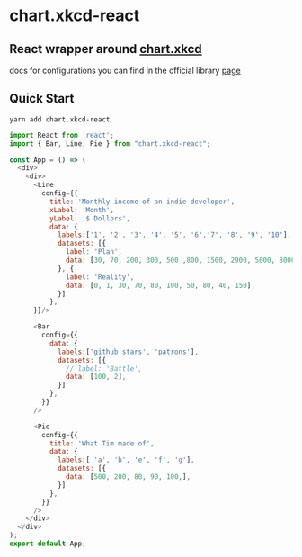# chart.xkcd-react
## React wrapper around [chart.xkcd](https://github.com/timqian/chart.xkcd)


docs for configurations you can find in the official library [page](https://timqian.com/chart.xkcd/)


## Quick Start

```
yarn add chart.xkcd-react
```


```js
import React from 'react';
import { Bar, Line, Pie } from "chart.xkcd-react";

const App = () => (
  <div>
    <div>
      <Line 
        config={{
          title: 'Monthly income of an indie developer',
          xLabel: 'Month',
          yLabel: '$ Dollors',
          data: {
            labels:['1', '2', '3', '4', '5', '6','7', '8', '9', '10'],
            datasets: [{
              label: 'Plan',
              data: [30, 70, 200, 300, 500 ,800, 1500, 2900, 5000, 8000],
            }, {
              label: 'Reality',
              data: [0, 1, 30, 70, 80, 100, 50, 80, 40, 150],
            }]
          },
      }}/>

      <Bar
        config={{
          data: {
            labels:['github stars', 'patrons'],
            datasets: [{
              // label: 'Battle',
              data: [100, 2],
            }]
          },
        }}
      />

      <Pie
        config={{
          title: 'What Tim made of',
          data: {
            labels:[ 'a', 'b', 'e', 'f', 'g'],
            datasets: [{
              data: [500, 200, 80, 90, 100,],
            }]
          }, 
        }}
      />
    </div>
  </div>
);
export default App;

```